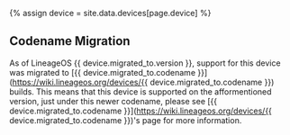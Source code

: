 {% assign device = site.data.devices[page.device] %}

## Codename Migration

As of LineageOS {{ device.migrated_to.version }}, support for this device was migrated to [{{ device.migrated_to.codename }}](https://wiki.lineageos.org/devices/{{ device.migrated_to.codename }}) builds. This means that this device is supported on the afformentioned version, just under this newer codename, please see [{{ device.migrated_to.codename }}](https://wiki.lineageos.org/devices/{{ device.migrated_to.codename }})'s page for more information. 
